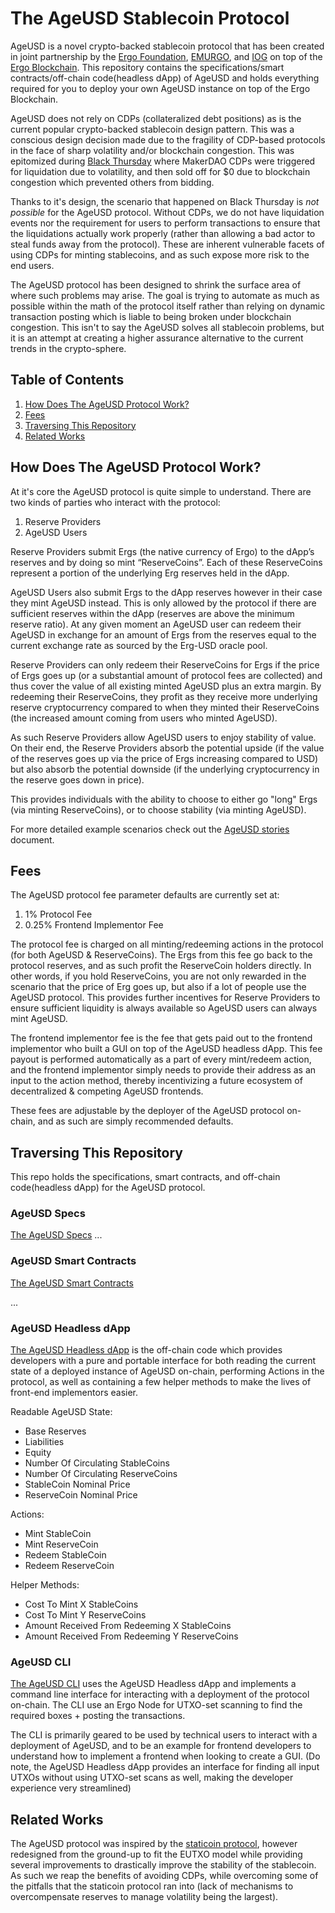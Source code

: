 # The AgeUSD Stablecoin Protocol

AgeUSD is a novel crypto-backed stablecoin protocol that has been created in joint partnership by the [Ergo Foundation](https://ergoplatform.org/en/foundation/), [EMURGO](https://emurgo.io/), and [IOG](https://iohk.io/en/about/) on top of the [Ergo Blockchain](https://ergoplatform.org/). This repository contains the specifications/smart contracts/off-chain code(headless dApp) of AgeUSD and holds everything required for you to deploy your own AgeUSD instance on top of the Ergo Blockchain.

AgeUSD does not rely on CDPs (collateralized debt positions) as is the current popular crypto-backed stablecoin design pattern. This was a conscious design decision made due to the fragility of CDP-based protocols in the face of sharp volatility and/or blockchain congestion. This was epitomized during [Black Thursday](https://forum.makerdao.com/t/black-thursday-response-thread/1433) where MakerDAO CDPs were triggered for liquidation due to volatility, and then sold off for $0 due to blockchain congestion which prevented others from bidding.

Thanks to it's design, the scenario that happened on Black Thursday is *not possible* for the AgeUSD protocol. Without CDPs, we do not have liquidation events nor the requirement for users to perform transactions to ensure that the liquidations actually work properly (rather than allowing a bad actor to steal funds away from the protocol). These are inherent vulnerable facets of using CDPs for minting stablecoins, and as such expose more risk to the end users.

The AgeUSD protocol has been designed to shrink the surface area of where such problems may arise. The goal is trying to automate as much as possible within the math of the protocol itself rather than relying on dynamic transaction posting which is liable to being broken under blockchain congestion. This isn't to say the AgeUSD solves all stablecoin problems, but it is an attempt at creating a higher assurance alternative to the current trends in the crypto-sphere.

## Table of Contents
1. [How Does The AgeUSD Protocol Work?](#how-does-the-ageusd-protocol-work-)
2. [Fees](#fees)
3. [Traversing This Repository](#traversing-this-repository)
4. [Related Works](#related-works)



## How Does The AgeUSD Protocol Work?
At it's core the AgeUSD protocol is quite simple to understand. There are two kinds of parties who interact with the protocol:
1. Reserve Providers
2. AgeUSD Users

Reserve Providers submit Ergs (the native currency of Ergo) to the dApp’s reserves and by doing so mint “ReserveCoins”. Each of these ReserveCoins represent a portion of the underlying Erg reserves held in the dApp.

AgeUSD Users also submit Ergs to the dApp reserves however in their case they mint AgeUSD instead. This is only allowed by the protocol if there are sufficient reserves within the dApp (reserves are above the minimum reserve ratio). At any given moment an AgeUSD user can redeem their AgeUSD in exchange for an amount of Ergs from the reserves equal to the current exchange rate as sourced by the Erg-USD oracle pool.

Reserve Providers can only redeem their ReserveCoins for Ergs if the price of Ergs goes up (or a substantial amount of protocol fees are collected) and thus cover the value of all existing minted AgeUSD plus an extra margin. By redeeming their ReserveCoins, they profit as they receive more underlying reserve cryptocurrency compared to when they minted their ReserveCoins (the increased amount coming from users who minted AgeUSD).

As such Reserve Providers allow AgeUSD users to enjoy stability of value. On their end, the Reserve Providers absorb the potential upside (if the value of the reserves goes up via the price of Ergs increasing compared to USD) but also absorb the potential downside (if the underlying cryptocurrency in the reserve goes down in price).

This provides individuals with the ability to choose to either go "long" Ergs (via minting ReserveCoins), or to choose stability (via minting AgeUSD).

For more detailed example scenarios check out the [AgeUSD stories](docs/stories.md) document.


## Fees
The AgeUSD protocol fee parameter defaults are currently set at:

1. 1% Protocol Fee
2. 0.25% Frontend Implementor Fee

The protocol fee is charged on all minting/redeeming actions in the protocol (for both AgeUSD & ReserveCoins). The Ergs from this fee go back to the protocol reserves, and as such profit the ReserveCoin holders directly. In other words, if you hold ReserveCoins, you are not only rewarded in the scenario that the price of Erg goes up, but also if a lot of people use the AgeUSD protocol. This provides further incentives for Reserve Providers to ensure sufficient liquidity is always available so AgeUSD users can always mint AgeUSD.

The frontend implementor fee is the fee that gets paid out to the frontend implementor who built a GUI on top of the AgeUSD headless dApp. This fee payout is performed automatically as a part of every mint/redeem action, and the frontend implementor simply needs to provide their address as an input to the action method, thereby incentivizing a future ecosystem of decentralized & competing AgeUSD frontends.

These fees are adjustable by the deployer of the AgeUSD protocol on-chain, and as such are simply recommended defaults.


## Traversing This Repository
This repo holds the specifications, smart contracts, and off-chain code(headless dApp) for the AgeUSD protocol.


### AgeUSD Specs
[The AgeUSD Specs](ageusd-specs)
...


### AgeUSD Smart Contracts
[The AgeUSD Smart Contracts](ageusd-smart-contracts)

...


### AgeUSD Headless dApp
[The AgeUSD Headless dApp](ageusd-headless) is the off-chain code which provides developers with a pure and portable interface for both reading the current state of a deployed instance of AgeUSD on-chain, performing Actions in the protocol, as well as containing a few helper methods to make the lives of front-end implementors easier.

Readable AgeUSD State:
- Base Reserves
- Liabilities
- Equity
- Number Of Circulating StableCoins
- Number Of Circulating ReserveCoins
- StableCoin Nominal Price
- ReserveCoin Nominal Price


Actions:
- Mint StableCoin
- Mint ReserveCoin
- Redeem StableCoin
- Redeem ReserveCoin


Helper Methods:
- Cost To Mint X StableCoins
- Cost To Mint Y ReserveCoins
- Amount Received From Redeeming X StableCoins
- Amount Received From Redeeming Y ReserveCoins



### AgeUSD CLI
[The AgeUSD CLI](ageusd-cli) uses the AgeUSD Headless dApp and implements a command line interface for interacting with a deployment of the protocol on-chain. The CLI use an Ergo Node for UTXO-set scanning to find the required boxes + posting the transactions.

The CLI is primarily geared to be used by technical users to interact with a deployment of AgeUSD, and to be an example for frontend developers to understand how to implement a frontend when looking to create a GUI. (Do note, the AgeUSD Headless dApp provides an interface for finding all input UTXOs without using UTXO-set scans as well, making the developer experience very streamlined)



## Related Works

The AgeUSD protocol was inspired by the [staticoin protocol](http://staticoin.com/whitepaper.pdf), however redesigned from the ground-up to fit the EUTXO model while providing several improvements to drastically improve the stability of the stablecoin. As such we reap the benefits of avoiding CDPs, while overcoming some of the pitfalls that the staticoin protocol ran into (lack of mechanisms to overcompensate reserves to manage volatility being the largest).